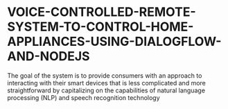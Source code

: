 # VOICE-CONTROLLED-REMOTE-SYSTEM-TO-CONTROL-HOME-APPLIANCES-USING-DIALOGFLOW-AND-NODEJS
The goal of the system is to provide consumers with an approach to interacting with their smart devices that is less complicated and more straightforward by capitalizing on the capabilities of natural language processing (NLP) and speech recognition technology
